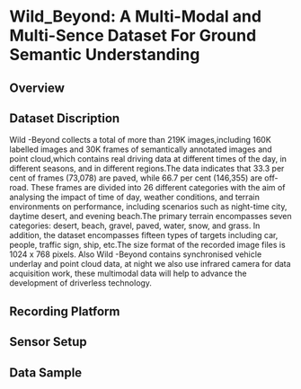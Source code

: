 # Wild_Beyond: A Multi-Modal and Multi-Sence Dataset For Ground Semantic Understanding
## Overview

## Dataset Discription
Wild -Beyond collects a total of more than 219K images,including 160K labelled images and 30K frames of semantically annotated images and point cloud,which contains real driving data at different times of the day, in different seasons, and in different regions.The data indicates that 33.3 per cent of frames (73,078) are paved, while 66.7 per cent (146,355) are off-road. These frames are divided into 26 different categories with the aim of analysing the impact of time of day, weather conditions, and terrain environments on performance, including scenarios such as night-time city, daytime desert, and evening beach.The primary terrain encompasses seven categories: desert, beach, gravel, paved, water, snow, and grass. In addition, the dataset encompasses fifteen types of targets including car, people, traffic sign, ship, etc.The size format of the recorded image files is 1024 x 768 pixels. Also Wild -Beyond contains synchronised vehicle underlay and point cloud data, at night we also use infrared camera for data acquisition work, these multimodal data will help to advance the development of driverless technology.
## Recording Platform

## Sensor Setup

## Data Sample

